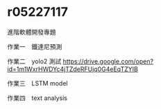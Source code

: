 # r05227117
進階軟體開發專題


作業一　鐵達尼預測

作業二　yolo2 測試
https://drive.google.com/open?id=1m1WxrHWDYc4jTZdeRFUjq0G4eEqTZYIB

作業三　LSTM model


作業四　text analysis 

